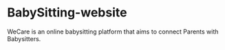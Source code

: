 # BabySitting-website
WeCare is an online babysitting platform that aims to connect Parents with Babysitters.
